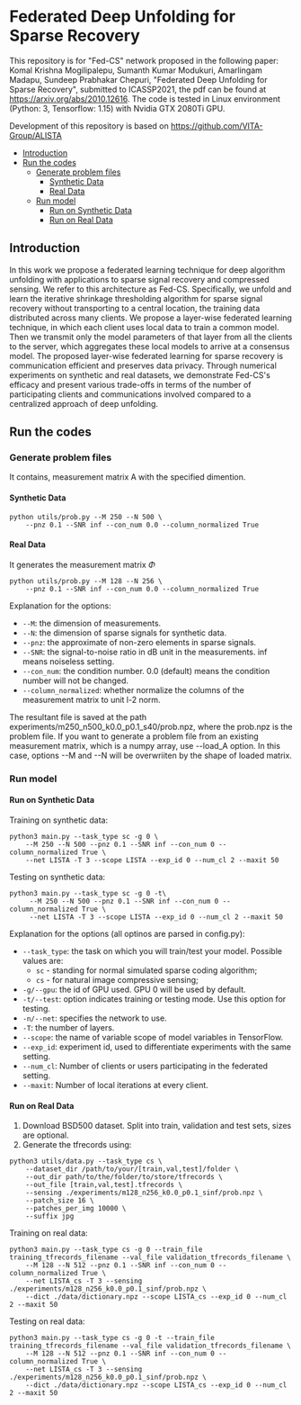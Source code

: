 # Federated Deep Unfolding for Sparse Recovery
This repository is for "Fed-CS" network proposed in the following paper:
Komal Krishna Mogilipalepu, Sumanth Kumar Modukuri, Amarlingam Madapu, Sundeep Prabhakar Chepuri, "Federated Deep Unfolding for Sparse Recovery", submitted to ICASSP2021, the pdf can be found at https://arxiv.org/abs/2010.12616.
The code is tested in Linux environment (Python: 3, Tensorflow: 1.15) with Nvidia GTX 2080Ti GPU.

Development of this repository is based on https://github.com/VITA-Group/ALISTA

* [Introduction](#introduction)
* [Run the codes](#run-the-codes)
	* [Generate problem files](#generate-problem-files)
		* [Synthetic Data](#synthetic-data)
		* [Real Data](#real-data)
	* [Run model](#Run-model)
		* [Run on Synthetic Data](#run-on-synthetic-data)
		* [Run on Real Data](#run-on-real-data)

## Introduction
In this work we propose a federated learning technique for deep algorithm unfolding with applications to sparse signal recovery and compressed sensing. We refer to this architecture as Fed-CS. Specifically, we unfold and learn the iterative shrinkage thresholding algorithm for sparse signal recovery without transporting to a central location, the training data distributed across many clients. We propose a layer-wise federated learning technique, in which each client uses local data to train a common model. Then we transmit only the model parameters of that layer from all the clients to the server, which aggregates these local models to arrive at a consensus model. The proposed layer-wise federated learning for sparse recovery is communication efficient and preserves data privacy. Through numerical experiments on synthetic and real datasets, we demonstrate Fed-CS's efficacy and present various trade-offs in terms of the number of participating clients and communications involved compared to a centralized approach of deep unfolding. 

## Run the codes

### Generate problem files

It contains, measurement matrix A with the specified dimention.
    
#### Synthetic Data
```
python utils/prob.py --M 250 --N 500 \
    --pnz 0.1 --SNR inf --con_num 0.0 --column_normalized True
```
#### Real Data

It generates the measurement matrix $\Phi$
```
python utils/prob.py --M 128 --N 256 \
	--pnz 0.1 --SNR inf --con_num 0.0 --column_normalized True
```
Explanation for the options:

* `--M`: the dimension of measurements.
* `--N`: the dimension of sparse signals for synthetic data.
* `--pnz`: the approximate of non-zero elements in sparse signals.
* `--SNR`: the signal-to-noise ratio in dB unit in the measurements. inf means noiseless setting.
* `--con_num`: the condition number. 0.0 (default) means the condition number will not be changed.
* `--column_normalized`: whether normalize the columns of the measurement matrix to unit l-2 norm.

The resultant file is saved at the path experiments/m250_n500_k0.0_p0.1_s40/prob.npz, where the prob.npz is the problem file. If you want to generate a problem file from an existing measurement matrix, which is a numpy array, use --load_A option. In this case, options --M and --N will be overwriiten by the shape of loaded matrix.

### Run model

#### Run on Synthetic Data
Training on synthetic data:
```
python3 main.py --task_type sc -g 0 \
    --M 250 --N 500 --pnz 0.1 --SNR inf --con_num 0 --column_normalized True \
    --net LISTA -T 3 --scope LISTA --exp_id 0 --num_cl 2 --maxit 50
```
Testing on synthetic data:
```
python3 main.py --task_type sc -g 0 -t\
     --M 250 --N 500 --pnz 0.1 --SNR inf --con_num 0 --column_normalized True \
     --net LISTA -T 3 --scope LISTA --exp_id 0 --num_cl 2 --maxit 50
```
Explanation for the options (all optinos are parsed in config.py):

* `--task_type`: the task on which you will train/test your model. Possible values are:
    * `sc` - standing for normal simulated sparse coding algorithm;
    * `cs` - for natural image compressive sensing;
* `-g/--gpu`: the id of GPU used. GPU 0 will be used by default.
* `-t/--test`: option indicates training or testing mode. Use this option for testing.
* `-n/--net`: specifies the network to use.
* `-T`: the number of layers.
* `--scope`: the name of variable scope of model variables in TensorFlow.
* `--exp_id`: experiment id, used to differentiate experiments with the same setting.  
* `--num_cl`: Number of clients or users participating in the federated setting.
* `--maxit`: Number of local iterations at every client.
            
#### Run on Real Data

1. Download BSD500 dataset. Split into train, validation and test sets, sizes are optional.
2. Generate the tfrecords using:
```
python3 utils/data.py --task_type cs \
    --dataset_dir /path/to/your/[train,val,test]/folder \
    --out_dir path/to/the/folder/to/store/tfrecords \
    --out_file [train,val,test].tfrecords \
    --sensing ./experiments/m128_n256_k0.0_p0.1_sinf/prob.npz \
    --patch_size 16 \
    --patches_per_img 10000 \
    --suffix jpg
```
Training on real data:
```
python3 main.py --task_type cs -g 0 --train_file training_tfrecords_filename --val_file validation_tfrecords_filename \
    --M 128 --N 512 --pnz 0.1 --SNR inf --con_num 0 --column_normalized True \
    --net LISTA_cs -T 3 --sensing ./experiments/m128_n256_k0.0_p0.1_sinf/prob.npz \
    --dict ./data/dictionary.npz --scope LISTA_cs --exp_id 0 --num_cl 2 --maxit 50
```
Testing on real data:
```
python3 main.py --task_type cs -g 0 -t --train_file training_tfrecords_filename --val_file validation_tfrecords_filename \
    --M 128 --N 512 --pnz 0.1 --SNR inf --con_num 0 --column_normalized True \
    --net LISTA_cs -T 3 --sensing ./experiments/m128_n256_k0.0_p0.1_sinf/prob.npz \
    --dict ./data/dictionary.npz --scope LISTA_cs --exp_id 0 --num_cl 2 --maxit 50
```

